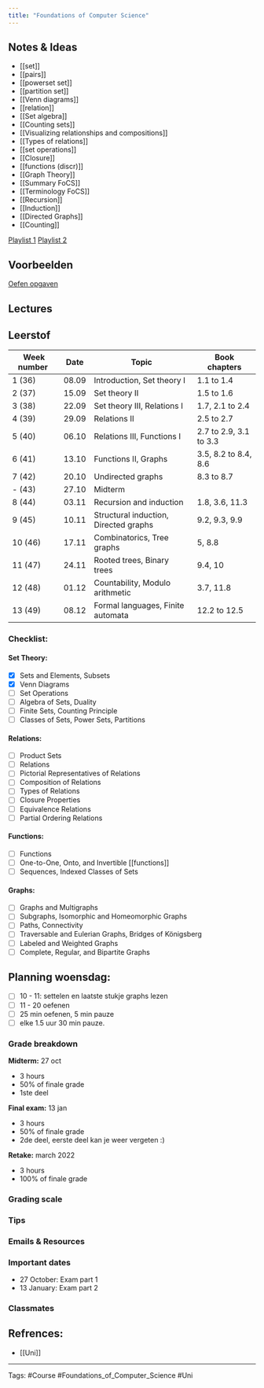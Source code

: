 ```yaml
---
title: "Foundations of Computer Science"
---
```


## Notes & Ideas
- [[set]]
- [[pairs]]
- [[powerset set]]
- [[partition set]]
- [[Venn diagrams]]
- [[relation]]
- [[Set algebra]]
- [[Counting sets]]
- [[Visualizing relationships and compositions]]
- [[Types of relations]]
- [[set operations]]
- [[Closure]]
- [[functions (discr)]]
- [[Graph Theory]]
- [[Summary FoCS]]
- [[Terminology FoCS]]
- [[Recursion]]
- [[Induction]]
- [[Directed Graphs]]
- [[Counting]]

[Playlist 1](https://www.youtube.com/watch?v=OixshZzH8t0&list=PLDDGPdw7e6Ag1EIznZ-m-qXu4XX3A0cIz&index=53)
[Playlist 2](https://www.youtube.com/watch?v=HkNdNpKUByM&list=PLDDGPdw7e6Aj0amDsYInT_8p6xTSTGEi2&index=23&t=1s)

## Voorbeelden 
[Oefen opgaven](http://liacs.leidenuniv.nl/~hoogeboom/focs/archief.html)

## Lectures
## Leerstof
| Week number&nbsp; | Date  | Topic                                 | Book chapters          |
|-------------------|-------|---------------------------------------|------------------------|
| 1 (36)            | 08.09 | Introduction, Set theory I            | 1.1 to 1.4             |
| 2 (37)            | 15.09 | Set theory II                         | 1.5 to 1.6         |
| 3 (38)            | 22.09 | Set theory III, Relations I           | 1.7, 2.1 to 2.4        |
| 4 (39)&nbsp;      | 29.09 | Relations II                          | 2.5 to 2.7             |
| 5 (40)            | 06.10 | Relations III, Functions I            | 2.7 to 2.9, 3.1 to 3.3 |
| 6 (41)            | 13.10 | Functions II, Graphs                  | 3.5, 8.2 to 8.4, 8.6   |
| 7 (42)&nbsp;      | 20.10 | Undirected graphs                     | 8.3 to 8.7             |
| - (43)            | 27.10 | Midterm&nbsp;                         |
| 8 (44)&nbsp;      | 03.11 | Recursion and induction               | 1.8, 3.6, 11.3         |
| 9 (45)&nbsp;      | 10.11 | Structural induction, Directed graphs | 9.2, 9.3, 9.9          |
| 10 (46)           | 17.11 | Combinatorics, Tree graphs            | 5, 8.8                 |
| 11 (47)           | 24.11 | Rooted trees, Binary trees            | 9.4, 10                |
| 12 (48)           | 01.12 | Countability, Modulo arithmetic       | 3.7, 11.8              |
| 13 (49)           | 08.12 | Formal languages, Finite automata     | 12.2 to 12.5           |

### Checklist:
#### Set Theory:
- [x] Sets and Elements, Subsets
- [x] Venn Diagrams 
- [ ] Set Operations 
- [ ] Algebra of Sets, Duality 
- [ ] Finite Sets, Counting Principle 
- [ ] Classes of Sets, Power Sets, Partitions 

#### Relations:
- [ ] Product Sets 
- [ ] Relations 
- [ ] Pictorial Representatives of Relations 
- [ ] Composition of Relations 
- [ ] Types of Relations 
- [ ] Closure Properties 
- [ ] Equivalence Relations 
- [ ] Partial Ordering Relations

#### Functions: 
- [ ] Functions 
- [ ] One-to-One, Onto, and Invertible [[functions]]
- [ ] Sequences, Indexed Classes of Sets

#### Graphs:
- [ ] Graphs and Multigraphs 
- [ ] Subgraphs, Isomorphic and Homeomorphic Graphs 
- [ ] Paths, Connectivity 
- [ ] Traversable and Eulerian Graphs, Bridges of Königsberg 
- [ ] Labeled and Weighted Graphs 
- [ ] Complete, Regular, and Bipartite Graphs

## Planning woensdag:
- [ ] 10 - 11: settelen en laatste stukje graphs lezen
- [ ] 11 - 20 oefenen 
- [ ] 25 min oefenen, 5 min pauze 
- [ ] elke 1.5 uur 30 min pauze.

### Grade breakdown
**Midterm:** 27 oct
- 3 hours 
- 50% of finale grade 
- 1ste deel

**Final exam:** 13 jan 
- 3 hours 
- 50% of finale grade
- 2de deel, eerste deel kan je weer vergeten :)

**Retake:** march 2022
- 3 hours 
- 100% of finale grade
### Grading scale
### Tips
### Emails & Resources
### Important dates
- 27 October: Exam part 1
- 13 January: Exam part 2
### Classmates

## Refrences:
- [[Uni]]

---
Tags: #Course #Foundations_of_Computer_Science #Uni 